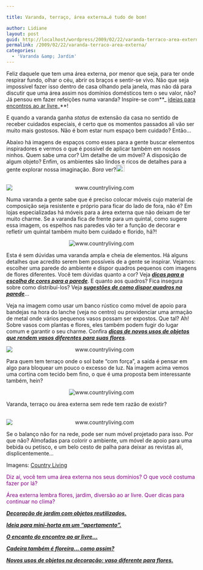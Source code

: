 ```yaml
---

title: Varanda, terraço, área externa…é tudo de bom!

author: Lidiane
layout: post
guid: http://localhost/wordpress/2009/02/22/varanda-terraco-area-externa/
permalink: /2009/02/22/varanda-terraco-area-externa/
categories:
  - 'Varanda &amp; Jardim'
---
```

Feliz daquele que tem uma área externa, por menor que seja, para ter onde respirar fundo, olhar o céu, abrir os braços e sentir-se vivo. Não que seja impossível fazer isso dentro de casa olhando pela janela, mas não dá para discutir que uma área assim nos domínios domésticos tem o seu valor, não? Já pensou em fazer refeições numa varanda? Inspire-se com**_ <a href="http://www.trololodemulher.com.br/2009/04/06/refeicao-ao-ar-livre/" target="_self">ideias para encontros ao ar livre</a>_**!

E quando a varanda ganha _status_ de extensão da casa no sentido de receber cuidados especiais, é certo que os momentos passados ali vão ser muito mais gostosos. Não é bom estar num espaço bem cuidado? Então…[](http://www.trololodemulher.com.br/blog/wp-content/uploads/2009/02/clip-image001415.gif)

Abaixo há imagens de espaços como esses para a gente buscar elementos inspiradores e vermos o que é possível de aplicar também em nossos ninhos. Quem sabe uma cor? Um detalhe de um móvel? A disposição de algum objeto? Enfim, os ambientes são lindos e ricos de detalhes para a gente explorar nossa imaginação. _Bora_ ver?[<img style="display: inline;" title="clip_image001[6]" src="http://www.trololodemulher.com.br/blog/wp-content/uploads/2009/02/clip-image0016-thumb14.gif" alt="clip_image001[6]" width="23" height="18" />](http://www.trololodemulher.com.br/blog/wp-content/uploads/2009/02/clip-image001614.gif)

<p style="text-align: center;">
   <img class="aligncenter" style="display: block; float: none; margin-left: auto; margin-right: auto;" title="www.countryliving.com" src="http://www.countryliving.com/cm/countryliving/images/CLX0606HOM099-de.jpg" alt="www.countryliving.com" />
</p>

Numa varanda a gente sabe que é preciso colocar móveis cujo material de composição seja resistente e próprio para ficar do lado de fora, não é? Em lojas especializadas há móveis para a área externa que não deixam de ter muito charme. Se a varanda fica de frente para um quintal, como sugere essa imagem, os espelhos nas paredes vão ter a função de decorar e refletir um quintal também muito bem cuidado e florido, hã?!

<p style="text-align: center;">
  <img class="aligncenter" title="www.countryliving.com" src="http://www.countryliving.com/cm/countryliving/images/CLG0403POR01-de.jpg" alt="www.countryliving.com" />
</p>

Esta é sem dúvidas uma varanda ampla e cheia de elementos. Há alguns detalhes que acredito serem bem possíveis de a gente se inspirar. Vejamos: escolher uma parede do ambiente e dispor quadros pequenos com imagens de flores diferentes. Você tem dúvidas quanto a cor? Veja **_<a href="http://www.trololodemulher.com.br/2010/05/31/cores-para-parede/" target="_self">dicas para a escolha de cores para a parede</a>_**. E quanto aos quadros? Fica insegura sobre como distribuí-los? Veja **_<a href="http://www.trololodemulher.com.br/2009/04/07/decoracao-parede-quadros/" target="_self">sugestões de como dispor quadros na parede</a>_**&#8230;

Veja na imagem como usar um banco rústico como móvel de apoio para bandejas na hora do lanche (veja no centro) ou providenciar uma armação de metal onde vários pequenos vasos possam ser expostos. Que tal? Ah! Sobre vasos com plantas e flores, eles também podem fugir do lugar comum e garantir o seu charme. Confira **_<a href="http://www.trololodemulher.com.br/2009/02/15/vasos-diferentes-flores/" target="_self">dicas de novos usos de objetos que rendem vasos diferentes para suas flores</a>_**.

<p style="text-align: center;">
  <img class="aligncenter" style="display: block; float: none; margin-left: auto; margin-right: auto;" title="www.countryliving.com" src="http://www.countryliving.com/cm/countryliving/images/CLV0910A-de.jpg" alt="www.countryliving.com" />
</p>

Para quem tem terraço onde o sol bate “com força”, a saída é pensar em algo para bloquear um pouco o excesso de luz. Na imagem acima vemos uma cortina com tecido bem fino, o que é uma proposta bem interessante também, hein?

<p style="text-align: center;">
  <img class="aligncenter" title="www.countryliving.com" src="http://www.countryliving.com/cm/countryliving/images/CLVJJ26C-de.jpg" alt="www.countryliving.com" />
</p>

Varanda, terraço ou área externa sem rede tem razão de existir?

<p style="text-align: center;">
   <img class="aligncenter" style="display: block; float: none; margin-left: auto; margin-right: auto;" title="www.countryliving.com" src="http://www.countryliving.com/cm/countryliving/images/CLX0604POTS6-de-84654985.jpg" alt="www.countryliving.com" />
</p>

Se o balanço não for na rede, pode ser num móvel projetado para isso. Por que não? Almofadas para colorir o ambiente, um móvel de apoio para uma bebida ou petisco, e um belo cesto de palha para deixar as revistas ali, displicentemente…

Imagens: [Country Living](http://www.countryliving.com/) 

<span style="color: #800080;">Diz aí, você tem uma área externa nos seus domínios? O que você costuma fazer por lá?</span>

<span style="color: #800080;">Área externa lembra flores, jardim, diversão ao ar livre. Quer dicas para continuar no clima?</span>

<span style="color: #800080;">**_<a href="http://www.trololodemulher.com.br/2009/10/29/decoracao-jardim/" target="_self">Decoração de jardim com objetos reutilizados.</a>_**</span>

<span style="color: #800080;">**_<a href="http://www.trololodemulher.com.br/2009/08/24/horta-para-apartamento/" target="_self">Ideia para mini-horta em um &#8220;apertamento&#8221;.</a>_**</span>

<span style="color: #800080;">**_<a href="http://www.trololodemulher.com.br/2009/04/06/refeicao-ao-ar-livre/" target="_self">O encanto do encontro ao ar livre&#8230;</a>_**</span>

<span style="color: #800080;">**_<a href="http://www.trololodemulher.com.br/2009/02/23/reutilizacao-cadeira-jardim/" target="_self">Cadeira também é floreira&#8230; como assim?</a>_**</span>

<span style="color: #800080;">**_<a href="http://www.trololodemulher.com.br/2009/02/15/vasos-diferentes-flores/" target="_self">Novos usos de objetos na decoração: vaso diferente para flores.</a>_**</span>